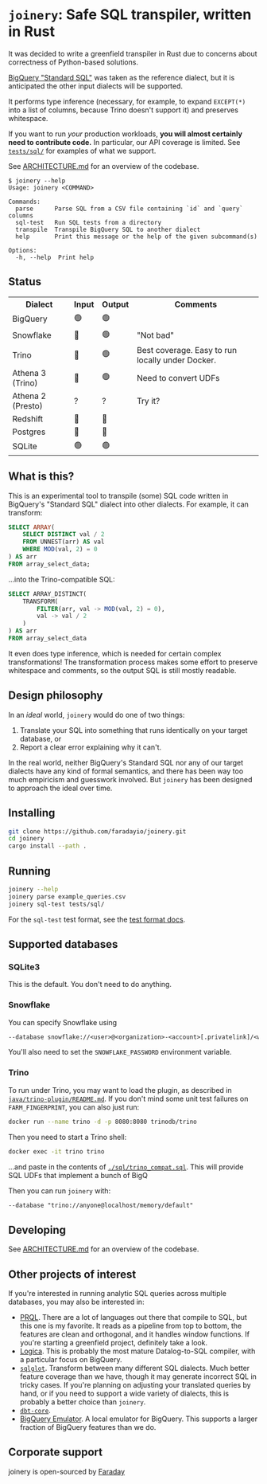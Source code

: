 # `joinery`: Safe SQL transpiler, written in Rust

It was decided to write a greenfield transpiler in Rust due to concerns about correctness of Python-based solutions.

[BigQuery "Standard SQL"](https://cloud.google.com/bigquery/docs/reference/standard-sql/query-syntax) was taken as the reference dialect, but it is anticipated the other input dialects will be supported.

It performs type inference (necessary, for example, to expand `EXCEPT(*)` into a list of columns, because Trino doesn't support it) and preserves whitespace.

If you want to run _your_ production workloads, **you will almost certainly need to contribute code.** In particular, our API coverage is limited. See [`tests/sql/`](./tests/sql/) for examples of what we support.

See [ARCHITECTURE.md](./ARCHITECTURE.md) for an overview of the codebase.

```
$ joinery --help
Usage: joinery <COMMAND>

Commands:
  parse      Parse SQL from a CSV file containing `id` and `query` columns
  sql-test   Run SQL tests from a directory
  transpile  Transpile BigQuery SQL to another dialect
  help       Print this message or the help of the given subcommand(s)

Options:
  -h, --help  Print help
```

## Status

<table>
    <tr>
        <th>Dialect</th>
        <th>Input</th>
        <th>Output</th>
        <th>Comments</th>
    </tr>
    <tr>
        <td>BigQuery</td>
        <td>🟢</td>
        <td>🟢</td>
        <td></td>
    </tr>
        <tr>
        <td>Snowflake</td>
        <td>🔴</td>
        <td>🟢</td>
        <td>"Not bad"</td>
    </tr>
    <tr>
        <td>Trino</td>
        <td>🔴</td>
        <td>🟢</td>
        <td>Best coverage. Easy to run locally under Docker.</td>
    </tr>
    <tr>
        <td>Athena 3 (Trino)</td>
        <td>🔴</td>
        <td>🟢</td>
        <td>Need to convert UDFs</td>
    </tr>
    <tr>
        <td>Athena 2 (Presto)</td>
        <td>?</td>
        <td>?</td>
        <td>Try it?</td>
    </tr>
    <tr>
        <td>Redshift</td>
        <td>🔴</td>
        <td>🔴</td>
        <td></td>
    </tr>
    <tr>
        <td>Postgres</td>
        <td>🔴</td>
        <td>🔴</td>
        <td></td>
    </tr>
    <tr>
        <td>SQLite</td>
        <td>🟢</td>
        <td>🟢</td>
        <td></td>
    </tr>
</table>


## What is this?

This is an experimental tool to transpile (some) SQL code written in BigQuery's "Standard SQL" dialect into other dialects. For example, it can transform:

```sql
SELECT ARRAY(
    SELECT DISTINCT val / 2
    FROM UNNEST(arr) AS val
    WHERE MOD(val, 2) = 0
) AS arr
FROM array_select_data;
```

...into the Trino-compatible SQL:

```sql
SELECT ARRAY_DISTINCT(
    TRANSFORM(
        FILTER(arr, val -> MOD(val, 2) = 0),
        val -> val / 2
    )
) AS arr
FROM array_select_data
```

It even does type inference, which is needed for certain complex transformations! The transformation process makes some effort to preserve whitespace and comments, so the output SQL is still mostly readable.

## Design philosophy

In an _ideal_ world, `joinery` would do one of two things:

1. Translate your SQL into something that runs identically on your target database, or
2. Report a clear error explaining why it can't.

In the real world, neither BigQuery's Standard SQL nor any of our target dialects have any kind of formal semantics, and there has been way too much empiricism and guesswork involved. But `joinery` has been designed to approach the ideal over time.

## Installing

```bash
git clone https://github.com/faradayio/joinery.git
cd joinery
cargo install --path .
```

## Running

```bash
joinery --help
joinery parse example_queries.csv
joinery sql-test tests/sql/
```

For the `sql-test` test format, see the [test format docs][tests].

[tests]: ./tests/sql/README.md

## Supported databases

### SQLite3

This is the default. You don't need to do anything.

### Snowflake

You can specify Snowflake using

```txt
--database snowflake://<user>@<organization>-<account>[.privatelink]/<warehouse>/<database>
```

You'll also need to set the `SNOWFLAKE_PASSWORD` environment variable.

### Trino

To run under Trino, you may want to load the plugin, as described in [`java/trino-plugin/README.md`](./java/trino-plugin/README.md). If you don't mind some unit test failures on `FARM_FINGERPRINT`, you can also just run:

```bash
docker run --name trino -d -p 8080:8080 trinodb/trino
```

Then you need to start a Trino shell:

```bash
docker exec -it trino trino
```

...and paste in the contents of [`./sql/trino_compat.sql`](./sql/trino_compat.sql). This will provide SQL UDFs that implement a bunch of BigQ

Then you can run `joinery` with:

```txt
--database "trino://anyone@localhost/memory/default"
```

## Developing

See [ARCHITECTURE.md](./ARCHITECTURE.md) for an overview of the codebase.


## Other projects of interest

If you're interested in running analytic SQL queries across multiple databases, you may also be interested in:

- [PRQL](https://prql-lang.org/). There are a lot of languages out there that compile to SQL, but this one is my favorite. It reads as a pipeline from top to bottom, the features are clean and orthogonal, and it handles window functions. If you're starting a greenfield project, definitely take a look.
- [Logica](https://logica.dev/). This is probably the most mature Datalog-to-SQL compiler, with a particular focus on BigQuery.
- [`sqlglot`](https://github.com/tobymao/sqlglot). Transform between many different SQL dialects. Much better feature coverage than we have, though it may generate incorrect SQL in tricky cases. If you're planning on adjusting your translated queries by hand, or if you need to support a wide variety of dialects, this is probably a better choice than `joinery`.
- [`dbt-core`](https://github.com/dbt-labs/dbt-core).
- [BigQuery Emulator](https://github.com/goccy/bigquery-emulator). A local emulator for BigQuery. This supports a larger fraction of BigQuery features than we do.

## Corporate support

joinery is open-sourced by [Faraday](https://faraday.ai)

